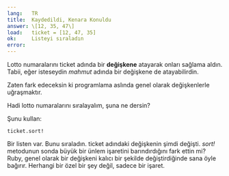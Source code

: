 ```yaml
---
lang:   TR
title:  Kaydedildi, Kenara Konuldu
answer: \[12, 35, 47\]
load:   ticket = [12, 47, 35]
ok:     Listeyi sıraladın
error:  
---
```


Lotto numaralarını ticket adında bir __değişkene__ atayarak onları sağlama aldın.
Tabii, eğer isteseydin _mahmut_ adında bir değişkene de atayabilirdin.

Zaten fark edeceksin ki programlama aslında genel olarak değişkenlerle uğraşmaktır.

Hadi lotto numaralarını sıralayalım, şuna ne dersin?

Şunu kullan: 

    ticket.sort!
    
Bir listen var. Bunu sıraladın. ticket adındaki değişkenin şimdi değişti.
_sort!_ metodunun sonda büyük bir ünlem işaretini barındırdığını fark ettin mi?
Ruby, genel olarak bir değişkeni kalıcı bir şekilde değiştirdiğinde sana öyle bağırır.
Herhangi bir özel bir şey değil, sadece bir işaret.
